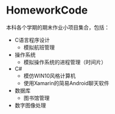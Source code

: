# HomeworkCode

本科各个学期的期末作业小项目集合，包括：
* C语言程序设计
    * 模拟航班管理
* 操作系统
    * 模拟操作系统的进程管理（时间片）
* C#
    * 模仿WIN10风格计算机
    * 使用Xamarin的简易Android聊天软件
* 数据库
    * 图书馆管理
* 数字图像处理